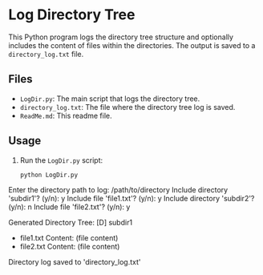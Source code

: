 # Log Directory Tree

This Python program logs the directory tree structure and optionally includes the content of files within the directories. The output is saved to a `directory_log.txt` file.

## Files

- `LogDir.py`: The main script that logs the directory tree.
- `directory_log.txt`: The file where the directory tree log is saved.
- `ReadMe.md`: This readme file.

## Usage

1. Run the `LogDir.py` script:
   ```sh
   python LogDir.py

Enter the directory path to log: /path/to/directory
Include directory 'subdir1'? (y/n): y
Include file 'file1.txt'? (y/n): y
Include directory 'subdir2'? (y/n): n
Include file 'file2.txt'? (y/n): y

Generated Directory Tree:
[D] subdir1
  - file1.txt
    Content: (file content)
- file2.txt
  Content: (file content)

Directory log saved to 'directory_log.txt'